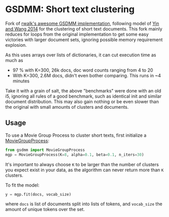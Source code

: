 # GSDMM: Short text clustering

Fork of [rwalk's awesome GSDMM implementation](https://github.com/rwalk/gsdmm), 
following model of [Yin and Wang 2014](https://pdfs.semanticscholar.org/058a/d0815ce350f0e7538e00868c762be78fe5ef.pdf) for the 
clustering of short text documents. This fork mainly reduces for loops from the original implementation to get some easy victories 
with larger document sets, ignoring possible memory requirement explosion.

As this uses arrays over lists of dictionaries, it can cut execution time as much as
 - 97 % with K=300, 26k docs, doc word counts ranging from 4 to 20
 - With K=300, 2.6M docs, didn't even bother comparing. This runs in ~4 minutes

Take it with a grain of salt, the above "benchmarks" were done with an old i5, ignoring all rules of a good benchmark, such as identical init and similar document distribution.
This may also gain nothing or be even slower than the original with small amounts of clusters and documents. 

## Usage
To use a Movie Group Process to cluster short texts, first initialize a [MovieGroupProcess](gsdmm/mgp.py):
```python
from gsdmm import MovieGroupProcess
mgp = MovieGroupProcess(K=8, alpha=0.1, beta=0.1, n_iters=30)
```
It's important to always choose `K` to be larger than the number of clusters you expect exist in your data, as the algorithm
can never return more than `K` clusters.

To fit the model:
```python
y = mgp.fit(docs, vocab_size)
```
where `docs` is list of documents split into lists of tokens, and `vocab_size` the amount of unique tokens over the set.
